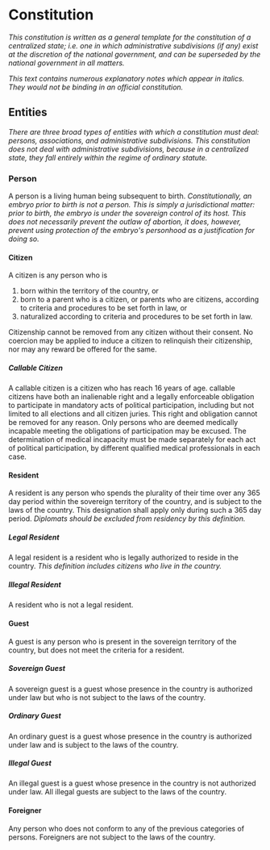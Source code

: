 Constitution
============

*This constitution is written as a general template for the constitution of a centralized state; i.e. one in which administrative subdivisions (if any) exist at the discretion of the national government, and can be superseded by the national government in all matters.*

*This text contains numerous explanatory notes which appear in italics. They would not be binding in an official constitution.*

Entities
--------

*There are three broad types of entities with which a constitution must deal: persons, associations, and administrative subdivisions. This constitution does not deal with administrative subdivisions, because in a centralized state, they fall entirely within the regime of ordinary statute.*

### Person

A person is a living human being subsequent to birth. *Constitutionally, an embryo prior to birth is not a person. This is simply a jurisdictional matter: prior to birth, the embryo is under the sovereign control of its host. This does not necessarily prevent the outlaw of abortion, it does, however, prevent using protection of the embryo's personhood as a justification for doing so.*

#### Citizen

A citizen is any person who is

1. born within the territory of the country, or
1. born to a parent who is a citizen, or parents who are citizens, according to criteria and procedures to be set forth in law, or
1. naturalized according to criteria and procedures to be set forth in law.

Citizenship cannot be removed from any citizen without their consent. No coercion may be applied to induce a citizen to relinquish their citizenship, nor may any reward be offered for the same.

##### Callable Citizen

A callable citizen is a citizen who has reach 16 years of age. callable citizens have both an inalienable right and a legally enforceable obligation to participate in mandatory acts of political participation, including but not limited to all elections and all citizen juries. This right and obligation cannot be removed for any reason. Only persons who are deemed medically incapable meeting the obligations of participation may be excused. The determination of medical incapacity must be made separately for each act of political participation, by different qualified medical professionals in each case.

#### Resident

A resident is any person who spends the plurality of their time over any 365 day period within the sovereign territory of the country, and is subject to the laws of the country. This designation shall apply only during such a 365 day period. *Diplomats should be excluded from residency by this definition.*

##### Legal Resident

A legal resident is a resident who is legally authorized to reside in the country. *This definition includes citizens who live in the country.*

##### Illegal Resident

A resident who is not a legal resident.

#### Guest

A guest is any person who is present in the sovereign territory of the country, but does not meet the criteria for a resident.

##### Sovereign Guest

A sovereign guest is a guest whose presence in the country is authorized under law but who is not subject to the laws of the country.

##### Ordinary Guest

An ordinary guest is a guest whose presence in the country is authorized under law and is subject to the laws of the country.

##### Illegal Guest

An illegal guest is a guest whose presence in the country is not authorized under law. All illegal guests are subject to the laws of the country.

#### Foreigner

Any person who does not conform to any of the previous categories of persons. Foreigners are not subject to the laws of the country.
